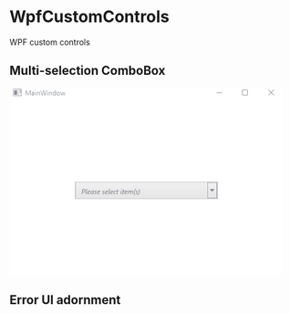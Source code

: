 # WpfCustomControls
WPF custom controls

## Multi-selection ComboBox
![Alt Text](https://github.com/JoyceLiang/WpfCustomControls/blob/main/MultiselectionComboBox-demo.gif)

## Error UI adornment
